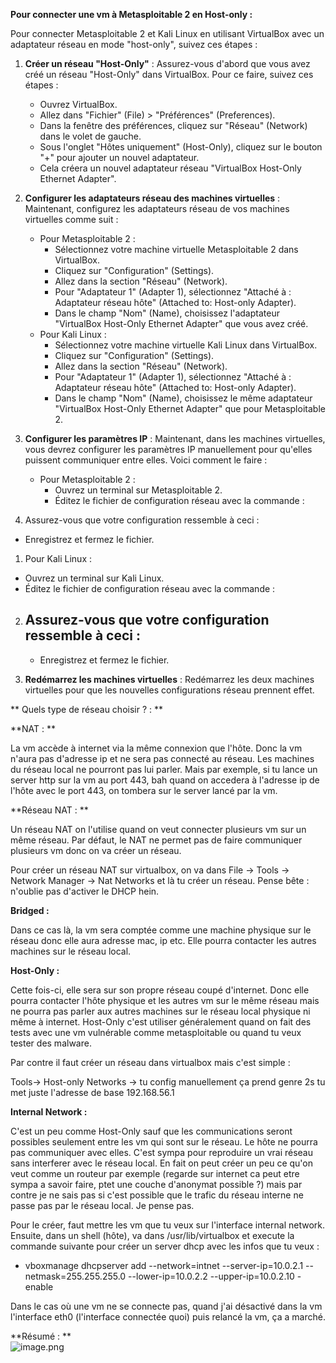 **Pour connecter une vm à Metasploitable 2 en Host-only :**

Pour connecter Metasploitable 2 et Kali Linux en utilisant VirtualBox avec un adaptateur réseau en mode "host-only", suivez ces étapes :

1. **Créer un réseau "Host-Only"** : Assurez-vous d'abord que vous avez créé un réseau "Host-Only" dans VirtualBox. Pour ce faire, suivez ces étapes :
    
    - Ouvrez VirtualBox.
    - Allez dans "Fichier" (File) > "Préférences" (Preferences).
    - Dans la fenêtre des préférences, cliquez sur "Réseau" (Network) dans le volet de gauche.
    - Sous l'onglet "Hôtes uniquement" (Host-Only), cliquez sur le bouton "+" pour ajouter un nouvel adaptateur.
    - Cela créera un nouvel adaptateur réseau "VirtualBox Host-Only Ethernet Adapter".
2. **Configurer les adaptateurs réseau des machines virtuelles** : Maintenant, configurez les adaptateurs réseau de vos machines virtuelles comme suit :
    
    - Pour Metasploitable 2 :
        - Sélectionnez votre machine virtuelle Metasploitable 2 dans VirtualBox.
        - Cliquez sur "Configuration" (Settings).
        - Allez dans la section "Réseau" (Network).
        - Pour "Adaptateur 1" (Adapter 1), sélectionnez "Attaché à : Adaptateur réseau hôte" (Attached to: Host-only Adapter).
        - Dans le champ "Nom" (Name), choisissez l'adaptateur "VirtualBox Host-Only Ethernet Adapter" que vous avez créé.
    - Pour Kali Linux :
        - Sélectionnez votre machine virtuelle Kali Linux dans VirtualBox.
        - Cliquez sur "Configuration" (Settings).
        - Allez dans la section "Réseau" (Network).
        - Pour "Adaptateur 1" (Adapter 1), sélectionnez "Attaché à : Adaptateur réseau hôte" (Attached to: Host-only Adapter).
        - Dans le champ "Nom" (Name), choisissez le même adaptateur "VirtualBox Host-Only Ethernet Adapter" que pour Metasploitable 2.
3. **Configurer les paramètres IP** : Maintenant, dans les machines virtuelles, vous devrez configurer les paramètres IP manuellement pour qu'elles puissent communiquer entre elles. Voici comment le faire :
    
    - Pour Metasploitable 2 :
        - Ouvrez un terminal sur Metasploitable 2.
        - Éditez le fichier de configuration réseau avec la commande :

5. Assurez-vous que votre configuration ressemble à ceci :
    

- Enregistrez et fermez le fichier.
    

1. Pour Kali Linux :

- Ouvrez un terminal sur Kali Linux.
- Éditez le fichier de configuration réseau avec la commande :

2. ## Assurez-vous que votre configuration ressemble à ceci :
    
    - Enregistrez et fermez le fichier.
3. **Redémarrez les machines virtuelles** : Redémarrez les deux machines virtuelles pour que les nouvelles configurations réseau prennent effet.
    

** Quels type de réseau choisir ? : **

**NAT : **

La vm accède à internet via la même connexion que l'hôte. Donc la vm n'aura pas d'adresse ip et ne sera pas connecté au réseau. Les machines du réseau local ne pourront pas lui parler. Mais par exemple, si tu lance un server http sur la vm au port 443, bah quand on accedera à l'adresse ip de l'hôte avec le port 443, on tombera sur le server lancé par la vm.

**Réseau NAT : **

Un réseau NAT on l'utilise quand on veut connecter plusieurs vm sur un même réseau. Par défaut, le NAT ne permet pas de faire communiquer plusieurs vm donc on va créer un réseau.

Pour créer un réseau NAT sur virtualbox, on va dans File -> Tools -> Network Manager -> Nat Networks et là tu créer un réseau. Pense bête : n'oublie pas d'activer le DHCP hein.

**Bridged :**

Dans ce cas là, la vm sera comptée comme une machine physique sur le réseau donc elle aura adresse mac, ip etc. Elle pourra contacter les autres machines sur le réseau local.

**Host-Only :**

Cette fois-ci, elle sera sur son propre réseau coupé d'internet. Donc elle pourra contacter l'hôte physique et les autres vm sur le même réseau mais ne pourra pas parler aux autres machines sur le réseau local physique ni même à internet. Host-Only c'est utiliser généralement quand on fait des tests avec une vm vulnérable comme metasploitable ou quand tu veux tester des malware.

Par contre il faut créer un réseau dans virtualbox mais c'est simple :

Tools-> Host-only Networks -> tu config manuellement ça prend genre 2s tu met juste l'adresse de base 192.168.56.1 

**Internal Network :**

C'est un peu comme Host-Only sauf que les communications seront possibles seulement entre les vm qui sont sur le réseau. Le hôte ne pourra pas communiquer avec elles. C'est sympa pour reproduire un vrai réseau sans interferer avec le réseau local. En fait on peut créer un peu ce qu'on veut comme un routeur par exemple (regarde sur internet ca peut etre sympa a savoir faire, ptet une couche d'anonymat possible ?) mais par contre je ne sais pas si c'est possible que le trafic du réseau interne ne passe pas par le réseau local. Je pense pas.

Pour le créer, faut mettre les vm que tu veux sur l'interface internal network. Ensuite, dans un shell (hôte), va dans /usr/lib/virtualbox et execute la commande suivante pour créer un server dhcp avec les infos que tu veux :

- vboxmanage dhcpserver add --network=intnet --server-ip=10.0.2.1 --netmask=255.255.255.0 --lower-ip=10.0.2.2 --upper-ip=10.0.2.10 -enable

Dans le cas où une vm ne se connecte pas, quand j'ai désactivé dans la vm l'interface eth0 (l'interface connectée quoi) puis relancé la vm, ça a marché.



**Résumé : **  
![image.png](file:///home/wpkaliuser/.config/joplin-desktop/resources/1033a52056f6dc6e36d5f6759a514eb7.png)
